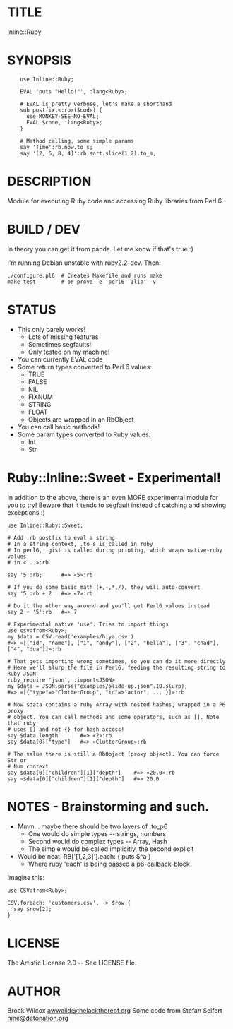 # TITLE

Inline::Ruby

# SYNOPSIS

```
    use Inline::Ruby;

    EVAL 'puts "Hello!"', :lang<Ruby>;

    # EVAL is pretty verbose, let's make a shorthand
    sub postfix:<:rb>($code) {
      use MONKEY-SEE-NO-EVAL;
      EVAL $code, :lang<Ruby>;
    }

    # Method calling, some simple params
    say 'Time':rb.now.to_s;
    say '[2, 6, 8, 4]':rb.sort.slice(1,2).to_s;
```

# DESCRIPTION

Module for executing Ruby code and accessing Ruby libraries from Perl 6.

# BUILD / DEV

In theory you can get it from panda. Let me know if that's
true :)

I'm running Debian unstable with ruby2.2-dev. Then:

    ./configure.pl6  # Creates Makefile and runs make
    make test        # or prove -e 'perl6 -Ilib' -v

# STATUS

* This only barely works!
  * Lots of missing features
  * Sometimes segfaults!
  * Only tested on my machine!
* You can currently EVAL code
* Some return types converted to Perl 6 values:
  * TRUE
  * FALSE
  * NIL
  * FIXNUM
  * STRING
  * FLOAT
  * Objects are wrapped in an RbObject
* You can call basic methods!
* Some param types converted to Ruby values:
  * Int
  * Str

# Ruby::Inline::Sweet - Experimental!

In addition to the above, there is an even MORE experimental module for you to
try! Beware that it tends to segfault instead of catching and showing
exceptions :)

    use Inline::Ruby::Sweet;

    # Add :rb postfix to eval a string
    # In a string context, .to_s is called in ruby
    # In perl6, .gist is called during printing, which wraps native-ruby values
    # in «...»:rb

    say '5':rb;      #=> «5»:rb

    # If you do some basic math (+,-,*,/), they will auto-convert
    say '5':rb + 2   #=> «7»:rb

    # Do it the other way around and you'll get Perl6 values instead
    say 2 + '5':rb   #=> 7

    # Experimental native 'use'. Tries to import things
    use csv:from<Ruby>;
    my $data = CSV.read('examples/hiya.csv')
    #=> «[["id", "name"], ["1", "andy"], ["2", "bella"], ["3", "chad"], ["4", "dua"]]»:rb

    # That gets importing wrong sometimes, so you can do it more directly
    # Here we'll slurp the file in Perl6, feeding the resulting string to Ruby JSON
    ruby_require 'json', :import<JSON>
    my $data = JSON.parse("examples/slide-up.json".IO.slurp);
    #=> «[{"type"=>"ClutterGroup", "id"=>"actor", ... }]»:rb

    # Now $data contains a ruby Array with nested hashes, wrapped in a P6 proxy
    # object. You can call methods and some operators, such as []. Note that ruby
    # uses [] and not {} for hash access!
    say $data.length       #=> «2»:rb
    say $data[0]["type"]   #=> «ClutterGroup»:rb

    # The value there is still a RbObject (proxy object). You can force Str or
    # Num context
    say $data[0]["children"][1]["depth"]    #=> «20.0»:rb
    say ~$data[0]["children"][1]["depth"]   #=> 20.0


# NOTES - Brainstorming and such.

* Mmm... maybe there should be two layers of .to_p6
  * One would do simple types -- strings, numbers
  * Second would do complex types -- Array, Hash
  * The simple would be called implicitly, the second explicit
* Would be neat: RB['[1,2,3]'].each: { puts $^a }
  * Where ruby 'each' is being passed a p6-callback-block

Imagine this:

    use CSV:from<Ruby>;

    CSV.foreach: 'customers.csv', -> $row {
      say $row[2];
    }

# LICENSE

The Artistic License 2.0 -- See LICENSE file.

# AUTHOR

Brock Wilcox <awwaiid@thelackthereof.org>
Some code from Stefan Seifert <nine@detonation.org>
